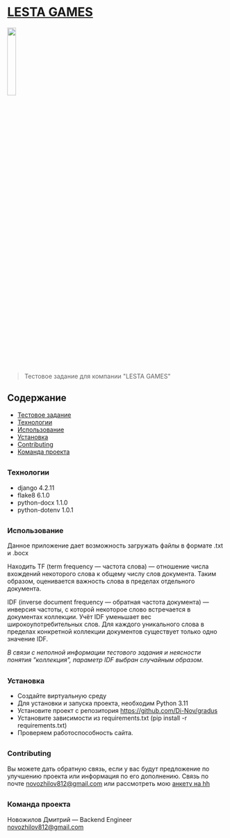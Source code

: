 # [LESTA GAMES](https://lesta.ru/ru "ссылка на сайт")

<img src="https://nn.hh.ru/employer-logo/5632517.png" style="object-fit: cover; width:20%;" >

> Тестовое задание для компании "LESTA GAMES"

## Содержание

* [Тестовое задание](#teh)
* [Технологии](#teh)
* [Использование](#use)
* [Установка](#t)
* [Contributing](#contr)
* [Команда проекта](#team)

## <h3 id="teh">Технологии</h3>

+ django 4.2.11
+ flake8 6.1.0
+ python-docx 1.1.0
+ python-dotenv 1.0.1

## <h3 id="use">Использование</h3>

Данное приложение дает возможность загружать файлы в формате .txt и .bocx

Находить TF (term frequency — частота слова) — отношение числа вхождений некоторого слова к общему числу слов документа.
Таким образом, оценивается важность слова в пределах отдельного документа.

IDF (inverse document frequency — обратная частота документа) — инверсия частоты, с которой некоторое слово встречается
в документах коллекции. Учёт IDF уменьшает вес широкоупотребительных слов. Для каждого уникального слова в пределах
конкретной коллекции документов существует только одно значение IDF.

*В связи с неполной информации тестового задания и неясности понятия "коллекция", параметр IDF выбран случайным
образом.*

## <h3 id="t">Установка</h3>

* Создайте виртуальную среду
* Для установки и запуска проекта, необходим Python 3.11
* Установите проект с репозитория https://github.com/Di-Nov/gradus
* Установите зависимости из requirements.txt (pip install -r requirements.txt)
* Проверяем работоспособность сайта.

## <h3 id="contr">Contributing</h3>

Вы можете дать обратную связь, если у вас будут предложение по улучшению проекта или информация по его дополнению.
Связь по почте novozhilov812@gmail.com или рассмотреть
мою [анкету на hh](https://spb.hh.ru/resume/470b7c08ff0be7838d0039ed1f594f75313234 "ссылка на HH")

## <h3 id="team">Команда проекта</h3>

Новожилов Дмитрий — Backend Engineer <br>
novozhilov812@gmail.com
